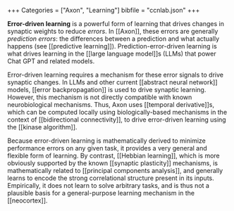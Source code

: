 +++
Categories = ["Axon", "Learning"]
bibfile = "ccnlab.json"
+++

**Error-driven learning** is a powerful form of learning that drives changes in synaptic weights to reduce _errors_. In [[Axon]], these errors are generally _prediction errors_: the differences between a prediction and what actually happens (see [[predictive learning]]). Prediction-error-driven learning is what drives learning in the [[large language model]]s (LLMs) that power Chat GPT and related models.

Error-driven learning requires a mechanism for these error signals to drive synaptic changes. In LLMs and other current [[abstract neural network]] models, [[error backpropagation]] is used to drive synaptic learning. However, this mechanism is not directly compatible with known neurobiological mechanisms. Thus, Axon uses [[temporal derivative]]s, which can be computed locally using biologically-based mechanisms in the context of [[bidirectional connectivity]], to drive error-driven learning using the [[kinase algorithm]].

Because error-driven learning is mathematically derived to minimize performance errors on any given task, it provides a very general and flexible form of learning. By contrast, [[Hebbian learning]], which is more obviously supported by the known [[synaptic plasticity]] mechanisms, is mathematically related to [[principal components analysis]], and generally learns to encode the strong correlational structure present in its inputs. Empirically, it does not learn to solve arbitrary tasks, and is thus not a plausible basis for a general-purpose learning mechanism in the [[neocortex]].

